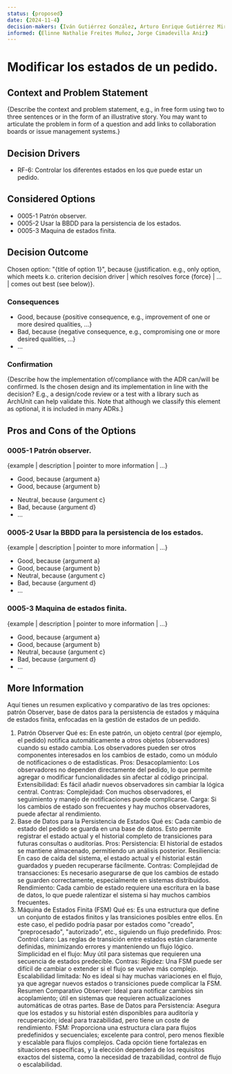 ```yaml
---
status: {proposed}
date: {2024-11-4}
decision-makers: {Iván Gutiérrez González, Arturo Enrique Gutiérrez Mirandona}
informed: {Elinne Nathalie Freites Muñoz, Jorge Cimadevilla Aniz}
---
```


# Modificar los estados de un pedido.

## Context and Problem Statement

{Describe the context and problem statement, e.g., in free form using two to three sentences or in the form of an illustrative story. You may want to articulate the problem in form of a question and add links to collaboration boards or issue management systems.}

<!-- This is an optional element. Feel free to remove. -->
## Decision Drivers

* RF-6: Controlar los diferentes estados en los que puede estar un pedido.

## Considered Options

* 0005-1 Patrón observer.
* 0005-2 Usar la BBDD para la persistencia de los estados.
* 0005-3 Maquina de estados finita.

## Decision Outcome

Chosen option: "{title of option 1}", because {justification. e.g., only option, which meets k.o. criterion decision driver | which resolves force {force} | … | comes out best (see below)}.

<!-- This is an optional element. Feel free to remove. -->
### Consequences

* Good, because {positive consequence, e.g., improvement of one or more desired qualities, …}
* Bad, because {negative consequence, e.g., compromising one or more desired qualities, …}
* … <!-- numbers of consequences can vary -->

<!-- This is an optional element. Feel free to remove. -->
### Confirmation

{Describe how the implementation of/compliance with the ADR can/will be confirmed. Is the chosen design and its implementation in line with the decision? E.g., a design/code review or a test with a library such as ArchUnit can help validate this. Note that although we classify this element as optional, it is included in many ADRs.}

<!-- This is an optional element. Feel free to remove. -->
## Pros and Cons of the Options

### 0005-1 Patrón observer.

<!-- This is an optional element. Feel free to remove. -->
{example | description | pointer to more information | …}

* Good, because {argument a}
* Good, because {argument b}
<!-- use "neutral" if the given argument weights neither for good nor bad -->
* Neutral, because {argument c}
* Bad, because {argument d}
* … <!-- numbers of pros and cons can vary -->

### 0005-2 Usar la BBDD para la persistencia de los estados.

{example | description | pointer to more information | …}

* Good, because {argument a}
* Good, because {argument b}
* Neutral, because {argument c}
* Bad, because {argument d}
* …

### 0005-3 Maquina de estados finita.

{example | description | pointer to more information | …}

* Good, because {argument a}
* Good, because {argument b}
* Neutral, because {argument c}
* Bad, because {argument d}
* …


<!--Chat gpt-->
## More Information

Aquí tienes un resumen explicativo y comparativo de las tres opciones: patrón Observer, base de datos para la persistencia de estados y máquina de estados finita, enfocadas en la gestión de estados de un pedido.

1. Patrón Observer
Qué es: En este patrón, un objeto central (por ejemplo, el pedido) notifica automáticamente a otros objetos (observadores) cuando su estado cambia. Los observadores pueden ser otros componentes interesados en los cambios de estado, como un módulo de notificaciones o de estadísticas.
Pros:
Desacoplamiento: Los observadores no dependen directamente del pedido, lo que permite agregar o modificar funcionalidades sin afectar al código principal.
Extensibilidad: Es fácil añadir nuevos observadores sin cambiar la lógica central.
Contras:
Complejidad: Con muchos observadores, el seguimiento y manejo de notificaciones puede complicarse.
Carga: Si los cambios de estado son frecuentes y hay muchos observadores, puede afectar al rendimiento.
2. Base de Datos para la Persistencia de Estados
Qué es: Cada cambio de estado del pedido se guarda en una base de datos. Esto permite registrar el estado actual y el historial completo de transiciones para futuras consultas o auditorías.
Pros:
Persistencia: El historial de estados se mantiene almacenado, permitiendo un análisis posterior.
Resiliencia: En caso de caída del sistema, el estado actual y el historial están guardados y pueden recuperarse fácilmente.
Contras:
Complejidad de transacciones: Es necesario asegurarse de que los cambios de estado se guarden correctamente, especialmente en sistemas distribuidos.
Rendimiento: Cada cambio de estado requiere una escritura en la base de datos, lo que puede ralentizar el sistema si hay muchos cambios frecuentes.
3. Máquina de Estados Finita (FSM)
Qué es: Es una estructura que define un conjunto de estados finitos y las transiciones posibles entre ellos. En este caso, el pedido podría pasar por estados como "creado", "preprocesado", "autorizado", etc., siguiendo un flujo predefinido.
Pros:
Control claro: Las reglas de transición entre estados están claramente definidas, minimizando errores y manteniendo un flujo lógico.
Simplicidad en el flujo: Muy útil para sistemas que requieren una secuencia de estados predecible.
Contras:
Rigidez: Una FSM puede ser difícil de cambiar o extender si el flujo se vuelve más complejo.
Escalabilidad limitada: No es ideal si hay muchas variaciones en el flujo, ya que agregar nuevos estados o transiciones puede complicar la FSM.
Resumen Comparativo
Observer: Ideal para notificar cambios sin acoplamiento; útil en sistemas que requieren actualizaciones automáticas de otras partes.
Base de Datos para Persistencia: Asegura que los estados y su historial estén disponibles para auditoría y recuperación; ideal para trazabilidad, pero tiene un coste de rendimiento.
FSM: Proporciona una estructura clara para flujos predefinidos y secuenciales; excelente para control, pero menos flexible y escalable para flujos complejos.
Cada opción tiene fortalezas en situaciones específicas, y la elección dependerá de los requisitos exactos del sistema, como la necesidad de trazabilidad, control de flujo o escalabilidad.